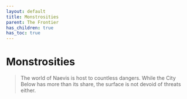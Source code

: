 ```yaml
---
layout: default
title: Monstrosities
parent: The Frontier
has_children: true
has_toc: true
---
```


# Monstrosities

> The world of Naevis is host to countless dangers. While the City Below has more than its share, the surface is not devoid of threats either.